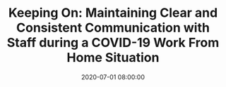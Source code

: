 ---
layout: poster
title: "Keeping On: Maintaining Clear and Consistent Communication with Staff during a COVID-19 Work From Home Situation"
description: "The COVID-19 pandemic led many academic libraries to close for several months in Spring and Summer 2020. This case study will share the experiences of one institution in maintaining contact with staff on Work from Home status as they worked independently to complete work assignments; in some cases, when employees’ primary work involved public service, the work assignments were not a part of their daily routine prior to the Work-from-Home status.<br/><br/>This session will share experiences in monitoring workflow, answering questions, maintaining morale and a sense of community among employees working in isolation, and sharing information about the resumption of in-person library services, including curbside pickup and eventual reopening of library facilities. NOTE: In Fall 2019, this institution plans to separate staff into two separate schedules, each of which will work alternating work-from-home and in-person shifts, in order to minimize physical contact and the risk of COVID-19."
date: 2020-07-01 08:00:00
presenters:
  - {
      name: Rob O'Brien Withers,
      bio: Withers is Coordinator of Access Services at Miami University. He has presented at conferences including the Access Services Conference, ACRL, Brick and Click, Computers in Libraries, HighEdWeb, LOEX, and NASIG and published in Against the Grain, College & Research Libraries, C&RL News, Library Collections, Acquisitions and Technical Services, and College & Undergraduate Libraries.,
      institution: Miami University
    }
video: "//www.youtube.com/embed/{video-is}"
isStaticPost: false
published: true
---